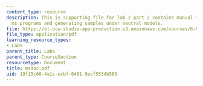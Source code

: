 ```yaml
---
content_type: resource
description: This is supporting file for lab 2 part 2 contains manual for running
  ms programs and generating samples under neutral models.
file: https://ol-ocw-studio-app-production.s3.amazonaws.com/courses/6-877j-computational-evolutionary-biology-fall-2005/19f15c664a1cecbf04019ecf5534b563_msdoc.pdf
file_type: application/pdf
learning_resource_types:
- Labs
parent_title: Labs
parent_type: CourseSection
resourcetype: Document
title: msdoc.pdf
uid: 19f15c66-4a1c-ecbf-0401-9ecf5534b563
---
```

